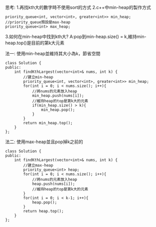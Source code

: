 思考:
1.再找kth大的數字時不使用sort的方式
2.c++中min-heap的製作方式
```c++=
priority_queue<int, vector<int>, greater<int>> min_heap;
//priority_queue預設是max-heap
priority_queue<int> max_heap;
```
3.如何在min-heap中找到kth大? A:pop到min-heap.size() = k,維持min-heap.top()是目前的第k大元素

法一:
使用min-heap並維持其大小為k，節省空間
```
class Solution {
public:
    int findKthLargest(vector<int>& nums, int k) {
        //建立min-heap
        priority_queue<int, vector<int>, greater<int>> min_heap;
        for(int i = 0; i < nums.size(); i++){
            //將nums的元素放入heap
            min_heap.push(nums[i]);
            //維持heap的top是第k大的元素
            if(min_heap.size() > k){
                min_heap.pop();
            }
        }
        return min_heap.top();
    }
};
```
法二:
使用max-heap並且pop掉k之前的
```c++=
class Solution {
public:
    int findKthLargest(vector<int>& nums, int k) {
        //建立max-heap
        priority_queue<int> heap;
        for(int i = 0; i < nums.size(); i++){
            //將nums的元素放入heap
            heap.push(nums[i]);
            //維持heap的top是第k大的元素
        }
        for(int i = 0; i < k-1; i++){
            heap.pop();
        }
        return heap.top();
    }
};
```

